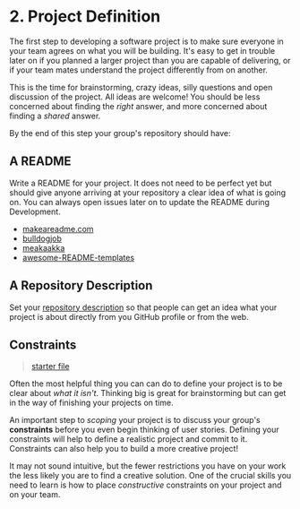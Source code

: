 # 2. Project Definition

The first step to developing a software project is to make sure everyone in your team agrees on what you will be building. It's easy to get in trouble later on if you planned a larger project than you are capable of delivering, or if your team mates understand the project differently from on another.

This is the time for brainstorming, crazy ideas, silly questions and open discussion of the project. All ideas are welcome! You should be less concerned about finding the _right_ answer, and more concerned about finding a _shared_ answer.

By the end of this step your group's repository should have:

## A README

Write a README for your project. It does not need to be perfect yet but should give anyone arriving at your repository a clear idea of what is going on. You can always open issues later on to update the README during Development.

- [makeareadme.com](https://www.makeareadme.com/)
- [bulldogjob](https://bulldogjob.com/news/449-how-to-write-a-good-readme-for-your-github-project)
- [meakaakka](https://medium.com/@meakaakka/a-beginners-guide-to-writing-a-kickass-readme-7ac01da88ab3)
- [awesome-README-templates](https://github.com/elangosundar/awesome-README-templates)

## A Repository Description

Set your [repository description](https://stackoverflow.com/questions/7757751/how-do-you-change-a-repository-description-on-github) so that people can get an idea what your project is about directly from you GitHub profile or from the web.

## Constraints

> [starter file](./example-all-about-trees/planning/constraints.md)

Often the most helpful thing you can can do to define your project is to be clear about _what it isn't_. Thinking big is great for brainstorming but can get in the way of finishing your projects on time.

An important step to _scoping_ your project is to discuss your group's **constraints** before you even begin thinking of user stories. Defining your constraints will help to define a realistic project and commit to it. Constraints can also help you to build a more creative project!

It may not sound intuitive, but the fewer restrictions you have on your work the less likely you are to find a creative solution. One of the crucial skills you need to learn is how to place _constructive_ constraints on your project and on your team.
